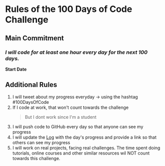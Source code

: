 # Rules of the 100 Days of Code Challenge
## Main Commitment
### _I will code for at least one hour every day for the next 100 days._
**Start Date**
## Additional Rules
1. I will tweet about my progress everyday -> using the hashtag #100DaysOfCode
2. If I code at work, that won't count towards the challenge
   > But I dont work since I'm a student
3. I will push code to GitHub every day so that anyone can see my progress
4. I will update the [Log](log.md) with the day's progress and provide a link so that others can see my progress
5. I will work on real projects, facing real challenges. The time spent doing tutorials, online courses and other similar resources wil NOT count towards this challenge.

